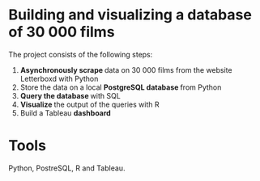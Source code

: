 # Building and visualizing a database of 30 000 films

The project consists of the following steps:

1. <b> Asynchronously scrape </b> data on 30 000 films from the website Letterboxd with Python
2. Store the data on a local <b> PostgreSQL database </b> from Python
3. <b> Query the database </b> with SQL
4. <b> Visualize </b> the output of the queries with R
5. Build a Tableau <b> dashboard </b> 

# Tools

Python, PostreSQL, R and Tableau.
